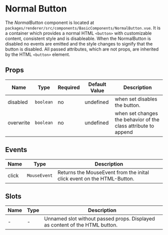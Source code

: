 # Normal Button

The *NormalButton* component is located at `packages/renderer/src/components/BasicComponents/NormalButton.vue`.
It is a container which provides a normal HTML `<button>` with customizable content, consistent style and is disableable.
When the NormalButton is disabled no events are emitted and the style changes to signify that the button is disabled.
All passed attributes, which are not props, are inherited by the HTML `<button>` element.

## Props

| Name       | Type             | Required | Default Value | Description                                                    |
| ---------- | ---------------- | -------- | ------------- | -------------------------------------------------------------- |
| disabled   | `boolean`        | no       | undefined     | when set disables the button.                                  |
| overwrite  | `boolean`        | no       | undefined     | when set changes the behavior of the class attribute to append |

## Events

| Name  | Type         | Description                                                            |
| ----- | ------------ | ---------------------------------------------------------------------- |
| click | `MouseEvent` | Returns the MouseEvent from the inital click event on the HTML-Button. |

## Slots

| Name | Type | Description                                                                 |
| ---- | ---- | --------------------------------------------------------------------------- |
| -    | -    | Unnamed slot without passed props. Displayed as content of the HTML button. | 